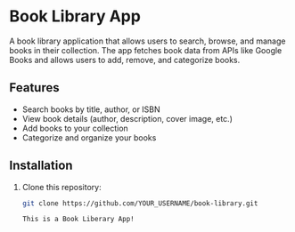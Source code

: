 # Book Library App

A book library application that allows users to search, browse, and manage books in their collection. The app fetches book data from APIs like Google Books and allows users to add, remove, and categorize books.

## Features
- Search books by title, author, or ISBN
- View book details (author, description, cover image, etc.)
- Add books to your collection
- Categorize and organize your books

## Installation

1. Clone this repository:
   ```bash
   git clone https://github.com/YOUR_USERNAME/book-library.git

   This is a Book Liberary App!
